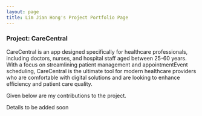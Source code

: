 ```yaml
---
layout: page
title: Lim Jian Hong's Project Portfolio Page
---
```


### Project: CareCentral

CareCentral is an app designed specifically for healthcare professionals, including doctors, nurses, and hospital staff aged between 25-60 years. With a focus on streamlining patient management and appointmentEvent scheduling, CareCentral is the ultimate tool for modern healthcare providers who are comfortable with digital solutions and are looking to enhance efficiency and patient care quality.

Given below are my contributions to the project.

Details to be added soon
